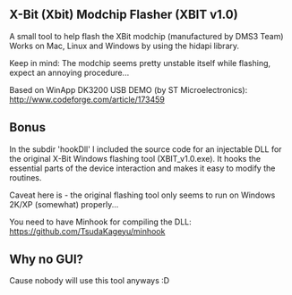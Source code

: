X-Bit (Xbit) Modchip Flasher (XBIT v1.0)
--
A small tool to help flash the XBit modchip (manufactured by DMS3 Team)
Works on Mac, Linux and Windows by using the hidapi library.

Keep in mind: The modchip seems pretty unstable itself while flashing, expect an annoying procedure... 

Based on WinApp DK3200 USB DEMO (by ST Microelectronics): http://www.codeforge.com/article/173459

Bonus
--
In the subdir 'hookDll' I included the source code for an injectable DLL for the original X-Bit Windows flashing tool (XBIT_v1.0.exe).
It hooks the essential parts of the device interaction and makes it easy to modify the routines.

Caveat here is - the original flashing tool only seems to run on Windows 2K/XP (somewhat) properly...

You need to have Minhook for compiling the DLL: https://github.com/TsudaKageyu/minhook


Why no GUI?
--
Cause nobody will use this tool anyways :D
